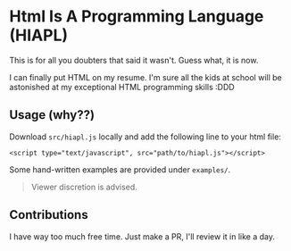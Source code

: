 # Html Is A Programming Language (HIAPL)

This is for all you doubters that said it wasn't. Guess what, it is now.

I can finally put HTML on my resume. I'm sure all the kids at school will be astonished at my exceptional HTML programming skills :DDD


## Usage (why??)
Download `src/hiapl.js` locally and add the following line to your html file:
```
<script type="text/javascript", src="path/to/hiapl.js"></script>
``` 

Some hand-written examples are provided under `examples/`.
> Viewer discretion is advised.

## Contributions
I have way too much free time. Just make a PR, I'll review it in like a day.


